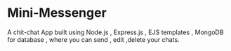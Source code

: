 # Mini-Messenger
A chit-chat App built using Node.js , Express.js , EJS templates , MongoDB for database , where you can send , edit ,delete your chats.
